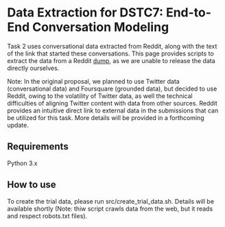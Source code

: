 # Data Extraction for DSTC7: End-to-End Conversation Modeling 

Task 2 uses conversational data extracted from Reddit, along with the text of the link that started these conversations. This page provides scripts to extract the data from a Reddit [dump](http://files.pushshift.io/reddit/comments/), as we are unable to release the data directly ourselves.

Note: In the original proposal, we planned to use Twitter data (conversational data) and Foursquare (grounded data), but decided to use Reddit, owing to the volatility of Twitter data, as well the technical difficulties of aligning Twitter content with data from other sources.  Reddit provides an intuitive direct link to external data in the submissions that can be utilized for this task. More details will be provided in a forthcoming update.

## Requirements
Python 3.x

## How to use
To create the trial data, please run src/create_trial_data.sh. Details will be available shortly (Note: thiw script crawls data from the web, but it reads and respect robots.txt files).
